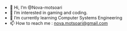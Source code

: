 - 👋 Hi, I’m @Nova-motsoari
- 👀 I’m interested in gaming and coding.
- 🌱 I’m currently learning Computer Systems Engineering
- 📫 How to reach me : nova.motsoari@gmail.com

<!---
Nova-motsoari/Nova-motsoari is a ✨ special ✨ repository because its `README.md` (this file) appears on your GitHub profile.
You can click the Preview link to take a look at your changes.
--->
